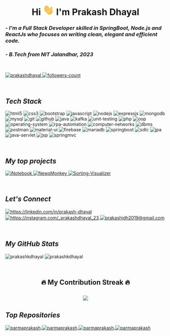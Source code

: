 <!----------------------------------- Heading Section ------------------------------------>
<h1 align="center">
    Hi
    <img src="https://raw.githubusercontent.com/ABSphreak/ABSphreak/master/gifs/Hi.gif" width="35">
    I'm Prakash Dhayal
</h1>



<!----------------------------------- About Section ------------------------------------>

<h3>
    <i>- I'm a Full Stack Developer skilled in SpringBoot, Node.js and ReactJs who focuses on writing clean, elegant and efficient code.</i>
</h3>
<h3>
    <i>- B.Tech from NIT Jalandhar, 2023 </i>
</h3>
<br>



<!----------------------------------- Profile View Section ------------------------------------>

<p align="left">
    <a href="https://github.com/prakashdhayal">
        <img src="https://komarev.com/ghpvc/?username=prakashdhayal&label=Profile%20views&color=0e75b6&style=flat" alt="prakashdhayal" />
    </a>
    <a href="https://github.com/prakashdhayal?tab=followers">
        <img src="https://img.shields.io/github/followers/prakashdhayal?label=Followers&style=social" alt="followers-count">
    </a>
</p>
<br>



<!----------------------------------- Tech Stack Section ------------------------------------>

<h2><i>Tech Stack</i></h2>

<p>
    <img src="https://img.shields.io/badge/HTML5-E34F26?style=for-the-badge&logo=html5&logoColor=white" alt="html5" />
    <img src="https://img.shields.io/badge/CSS3-1572B6?style=for-the-badge&logo=css3&logoColor=white" alt="css3" />
    <img src="https://img.shields.io/badge/Bootstrap-563D7C?style=for-the-badge&logo=bootstrap&logoColor=white" alt="bootstrap" />
    <img src="https://img.shields.io/badge/JavaScript-323330?style=for-the-badge&logo=javascript&logoColor=F7DF1E" alt="javascript" />
    <img src="https://img.shields.io/badge/Node.js-339933?style=for-the-badge&logo=nodedotjs&logoColor=white" alt="nodejs" />
    <img src="https://img.shields.io/badge/Express.js-000000?style=for-the-badge&logo=express&logoColor=white" alt="expressjs" />
    <img src="https://img.shields.io/badge/MongoDB-4EA94B?style=for-the-badge&logo=mongodb&logoColor=white" alt="mongodb" />
    <img src="https://img.shields.io/badge/MySQL-4479A1?style=for-the-badge&logo=mysql&logoColor=white" alt="mysql" />
    <img src="https://img.shields.io/badge/Git-f44d27?style=for-the-badge&logo=git&logoColor=white" alt="git" />
    <img src="https://img.shields.io/badge/GitHub-100000?style=for-the-badge&logo=github&logoColor=white" alt="github" />
    <img src="https://img.shields.io/badge/Java-007396?style=for-the-badge&logo=java&logoColor=white" alt="java" />
    <img src="https://img.shields.io/badge/Apache%20Kafka-231F20?style=for-the-badge&logo=apache-kafka&logoColor=white" alt="kafka" />
    <img src="https://img.shields.io/badge/Unit%20Testing-17B34E?style=for-the-badge&logo=junit&logoColor=white" alt="unit-testing" />
    <img src="https://img.shields.io/badge/PHP-777BB4?style=for-the-badge&logo=php&logoColor=white" alt="php" />
    <img src="https://img.shields.io/badge/OOP-239120?style=for-the-badge&logo=python&logoColor=white" alt="oop" />
    <img src="https://img.shields.io/badge/Operating%20System-000000?style=for-the-badge&logo=linux&logoColor=white" alt="operating-system" />
    <img src="https://img.shields.io/badge/RPA%20Automation-FF5733?style=for-the-badge&logo=uipath&logoColor=white" alt="rpa-automation" />
    <img src="https://img.shields.io/badge/Computer%20Networks-00BFFF?style=for-the-badge&logo=cisco&logoColor=white" alt="computer-networks" />
    <img src="https://img.shields.io/badge/DBMS-003B57?style=for-the-badge&logo=oracle&logoColor=white" alt="dbms" />
    <img src="https://img.shields.io/badge/Postman-FF6C37?style=for-the-badge&logo=Postman&logoColor=white" alt="postman" />
    <img src="https://img.shields.io/badge/Material%20UI-007FFF?style=for-the-badge&logo=mui&logoColor=white" alt="material-ui" />
    <img src="https://img.shields.io/badge/Firebase-FFCA28?style=for-the-badge&logo=firebase&logoColor=black" alt="firebase" />
    <img src="https://img.shields.io/badge/MariaDB-003545?style=for-the-badge&logo=mariadb&logoColor=white" alt="mariadb" />
    <img src="https://img.shields.io/badge/SpringBoot-6DB33F?style=for-the-badge&logo=spring-boot&logoColor=white" alt="springboot" />
    <img src="https://img.shields.io/badge/SDLC-0095D5?style=for-the-badge&logo=azure-devops&logoColor=white" alt="sdlc" />
    <img src="https://img.shields.io/badge/JPA-3498DB?style=for-the-badge&logo=hibernate&logoColor=white" alt="jpa" />
    <img src="https://img.shields.io/badge/Java%20Servlet-007396?style=for-the-badge&logo=java&logoColor=white" alt="java-servlet" />
    <img src="https://img.shields.io/badge/JSP-007396?style=for-the-badge&logo=java&logoColor=white" alt="jsp" />
    <img src="https://img.shields.io/badge/SpringMVC-6DB33F?style=for-the-badge&logo=spring&logoColor=white" alt="springmvc" />
</p>

<br>



<!----------------------------------- Project Section ------------------------------------>

<h2><i>My top projects</i></h2>

<p align="left">
    <a href="https://github.com/prakashdhayal/iNotebook">
        <img src="https://img.shields.io/static/v1?style=for-the-badge&message=iNotebook&color=1BB91F&logo=notion&logoColor=FFFFFF&label=" alt="iNotebook" />
    </a>
    <a href="https://github.com/prakashdhayal/NewsMonkey">
        <img src="https://img.shields.io/static/v1?style=for-the-badge&message=NewsMonkey&color=FD3A5C&logo=hotjar&logoColor=FFFFFF&label=" alt="NewsMonkey" />
    </a>
    <a href="https://github.com/prakashdhayal/Sorting-Visualizer">
        <img src="https://img.shields.io/static/v1?style=for-the-badge&message=Sorting-Visualizer&color=2ECC71&logo=visual-studio-code&logoColor=FFFFFF&label=" alt="Sorting-Visualizer" />
    </a>
</p>


<br>



<!----------------------------------- Social Media Links Section ------------------------------------>

<h2><i>Let's Connect</i></h2>


<p align="left">
    <a href="https://linkedin.com/in/prakash-dhayal/" target="_blank">
        <img align="center" src="https://img.shields.io/badge/LinkedIn-0077B5?style=for-the-badge&logo=linkedin&logoColor=white" alt="https://linkedin.com/in/prakash-dhayal" />
    </a>
    <a href="https://instagram.com/_prakashdhayal_23" target="_blank">
        <img align="center" src="https://img.shields.io/badge/Instagram-E4405F?style=for-the-badge&logo=instagram&logoColor=white" alt="https://instagram.com/_prakashdhayal_23" />
    </a>
    <a title="prakashjdh2019@gmail.com" href="mailto:prakashjdh2019@gmail.com" target="_blank">
        <img align="center" src="https://img.shields.io/badge/Gmail-D14836?style=for-the-badge&logo=gmail&logoColor=white" alt="prakashjdh2019@gmail.com" />
    </a>
</p>
<br>



<!----------------------------------- GitHub Stats Section ------------------------------------>

<h2><i>My GitHub Stats</i></h2>

<p>
    <img align="center" src="https://github-readme-stats.vercel.app/api?username=prakashkdhayal&show_icons=true&include_all_commits=true&count_private=true&hide=issues,contribs&border_radius=0&locale=en&theme=dark" alt="prakashkdhayal" height="139" />
    <img align="center" src="https://github-readme-stats.vercel.app/api/top-langs/?username=prakashkdhayal&layout=compact&exclude_repo=Lybrate-Website-Clone-Version-2.0,Lybrate-Website-Clone,Adidas-Clone&hide=Shell&border_radius=0&theme=dark" alt="prakashkdhayal" height="139" />
</p>
<br>

### <h2 align="center">🔥 My Contribution Streak 🔥<h2/>
<p align="center">
  <a href="https://github.com/prakashkdhayal/github-readme-streak-stats">
    <img src="https://github-readme-streak-stats.herokuapp.com/?user=prakashkdhayal&theme=dark&hide_border=true&background=0D1117&stroke=0000"/>
  </a>
</p>



<!----------------------------------- Top Repository Section ------------------------------------>

<h2><i>Top Repositories</i></h2>


<p>
    <a href="https://github.com/prakashkdhayal/iNotebook">
        <img align="center" src="https://github-readme-stats.vercel.app/api/pin/?username=parmaprakash&repo=iNotebook&locale=en&border_radius=0&theme=dark" alt="parmaprakash" />
    </a>
    <a href="https://github.com/prakashkdhayal/NewsMonkey">
        <img align="center" src="https://github-readme-stats.vercel.app/api/pin/?username=parmaprakash&repo=NewsMonkey&locale=en&border_radius=0&theme=dark" alt="parmaprakash" />
    </a>
    <a href="https://github.com/prakashkdhayal/Sorting-Visualizer">
        <img align="center" src="https://github-readme-stats.vercel.app/api/pin/?username=parmaprakash&repo=Sorting-Visualizer&locale=en&border_radius=0&theme=dark" alt="parmaprakash" />
    </a>
    <a href="https://github.com/prakashkdhayal/React-Quiz-Application">
        <img align="center" src="https://github-readme-stats.vercel.app/api/pin/?username=parmaprakash&repo=React-Quiz-Application&locale=en&border_radius=0&theme=dark" alt="parmaprakash" />
    </a>
    
</p>
